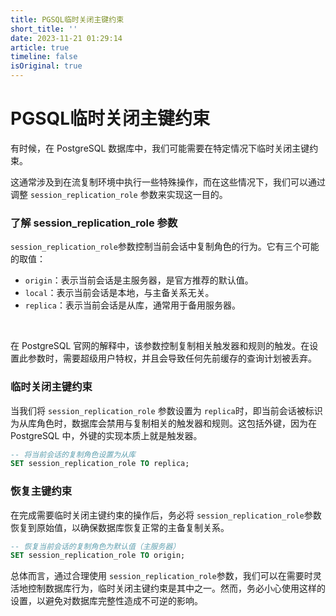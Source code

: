 ```yaml
---
title: PGSQL临时关闭主键约束
short_title: ''
date: 2023-11-21 01:29:14
article: true
timeline: false
isOriginal: true
---
```



<!-- more -->


# PGSQL临时关闭主键约束

有时候，在 PostgreSQL 数据库中，我们可能需要在特定情况下临时关闭主键约束。

这通常涉及到在流复制环境中执行一些特殊操作，而在这些情况下，我们可以通过调整 `session_replication_role`​ 参数来实现这一目的。  

### 了解 session_replication_role 参数

`session_replication_role`​ 参数控制当前会话中复制角色的行为。它有三个可能的取值：  

*  `origin`​：表示当前会话是主服务器，是官方推荐的默认值。
* ​`local`​：表示当前会话是本地，与主备关系无关。
* ​`replica`​：表示当前会话是从库，通常用于备用服务器。

‍

在 PostgreSQL 官网的解释中，该参数控制复制相关触发器和规则的触发。在设置此参数时，需要超级用户特权，并且会导致任何先前缓存的查询计划被丢弃。  

### 临时关闭主键约束

当我们将 `session_replication_role`​ 参数设置为 `replica`​ 时，即当前会话被标识为从库角色时，数据库会禁用与复制相关的触发器和规则。这包括外键，因为在 PostgreSQL 中，外键的实现本质上就是触发器。

```sql
-- 将当前会话的复制角色设置为从库
SET session_replication_role TO replica;
```

### 恢复主键约束

在完成需要临时关闭主键约束的操作后，务必将 `session_replication_role`​ 参数恢复到原始值，以确保数据库恢复正常的主备复制关系。

```sql
-- 恢复当前会话的复制角色为默认值（主服务器）
SET session_replication_role TO origin;
```

总体而言，通过合理使用 `session_replication_role`​ 参数，我们可以在需要时灵活地控制数据库行为，临时关闭主键约束是其中之一。然而，务必小心使用这样的设置，以避免对数据库完整性造成不可逆的影响。

<pre><div class="bg-black rounded-md"><div class="flex items-center relative text-gray-200 bg-gray-800 gizmo:dark:bg-token-surface-primary px-4 py-2 text-xs font-sans justify-between rounded-t-md"><br class="Apple-interchange-newline"/></div></div></pre>
